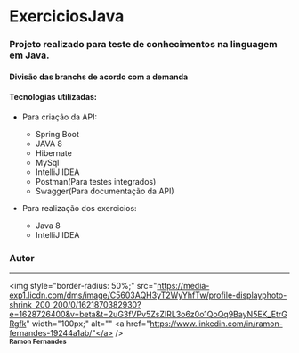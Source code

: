 # ExerciciosJava

### Projeto realizado para teste de conhecimentos na linguagem em Java.
#### Divisão das branchs de acordo com a demanda
#### Tecnologias utilizadas:
* Para criação da API:
  *  Spring Boot
  * JAVA 8
  * Hibernate
  * MySql
  * IntelliJ IDEA
  * Postman(Para testes integrados)
  * Swagger(Para documentação da API)

* Para realização dos exercicios:
  * Java 8
  * IntelliJ IDEA

### Autor
---
 <img style="border-radius: 50%;" src="https://media-exp1.licdn.com/dms/image/C5603AQH3yT2WyYhfTw/profile-displayphoto-shrink_200_200/0/1621870382930?e=1628726400&v=beta&t=2uG3fVPv5ZsZIRL3o6z0o1QoQq9BayN5EK_EtrGRgfk" width="100px;" alt="" <a href="https://www.linkedin.com/in/ramon-fernandes-19244a1ab/"</a>
/>
 <br />
 <sub><b>Ramon Fernandes</b></sub></a> 
